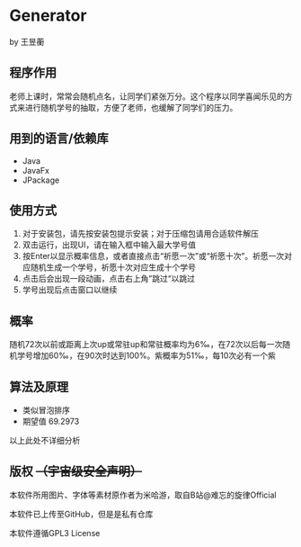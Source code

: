# Generator

by 王昱蘅

## 程序作用

老师上课时，常常会随机点名，让同学们紧张万分。这个程序以同学喜闻乐见的方式来进行随机学号的抽取，方便了老师，也缓解了同学们的压力。

## 用到的语言/依赖库

* Java
* JavaFx
* JPackage

## 使用方式

1. 对于安装包，请先按安装包提示安装；对于压缩包请用合适软件解压
2. 双击运行，出现UI，请在输入框中输入最大学号值
3. 按Enter以显示概率信息，或者直接点击“祈愿一次”或“祈愿十次”。祈愿一次对应随机生成一个学号，祈愿十次对应生成十个学号
4. 点击后会出现一段动画，点击右上角”跳过“以跳过
5. 学号出现后点击窗口以继续

## 概率

随机72次以前或距离上次up或常驻up和常驻概率均为6‰，在72次以后每一次随机学号增加60‰，在90次时达到100%。紫概率为51‰，每10次必有一个紫

## 算法及原理

* 类似冒泡排序
* 期望值 69.2973

以上此处不详细分析

## 版权 ~~（宇宙级安全声明）~~

本软件所用图片、字体等素材原作者为米哈游，取自B站@难忘的旋律Official

本软件已上传至GitHub，但是是私有仓库

本软件遵循GPL3 License